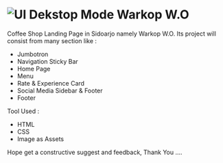![UI Dekstop Mode](https://github.com/Leviathan-31125/warkop-w.o/assets/141824953/9ec74caf-d406-4f6b-8e8c-f0fdfc703b7f)
Warkop W.O
==
Coffee Shop Landing Page in Sidoarjo namely Warkop W.O. Its project will consist from many section like : 
- Jumbotron
- Navigation Sticky Bar
- Home Page
- Menu
- Rate & Experience Card
- Social Media Sidebar & Footer
- Footer

Tool Used :
- HTML
- CSS
- Image as Assets

Hope get a constructive suggest and feedback, Thank You ....

